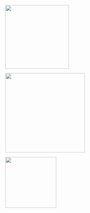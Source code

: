 <!-- ABOUT Section Starts -->
<img src="https://user-images.githubusercontent.com/85727619/129482943-1954d3f0-5c15-4689-ad0e-8d64310002c8.jpg" width="200"><br>

<img src="https://media.giphy.com/media/4hEXZkLCVRWT10J8ei/giphy.gif" width="250"><br>

<!-- Add your details -->
<img src="https://media.giphy.com/media/kcghhjaUcFjeK85t8d/giphy.gif" width="160">
